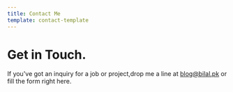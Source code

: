```yaml
---
title: Contact Me
template: contact-template
---
```

# Get in Touch.

If you've got an inquiry for a job or project,drop me a line at blog@bilal.pk or fill the form right here.